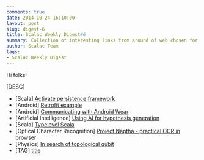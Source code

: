 ```yaml
---
comments: true
date: 2014-10-24 16:10:00
layout: post
slug: digest-6
title: Scalac Weekly Digest#6
summary: Collection of interesting links from around of web chosen for you by Scalac team
author: Scalac Team
tags:
- Scalac Weekly Digest
---
```


Hi folks! 

[DESC]

* \[Scala\] [Activate persistence framework](http://activate-framework.org/)
* \[Android\] [Retrofit example](http://inaka.net/blog/2014/10/10/android-retrofit-rest-client/)
* \[Android\] [Communicating with Android Wear](http://ptrprograms.blogspot.com/2014/10/a-guide-to-android-wear-message-api.html)
* \[Artificial Intelligence\] [Using AI for hypothesis generation](http://www.economist.com/news/science-and-technology/21621704-new-type-software-helps-researchers-decide-what-they-should-be-looking)
* \[Scala\] [Typelevel Scala](http://typelevel.org/blog/2014/09/02/typelevel-scala.html)
* \[Optical Character Recognition\] [Project Naptha - practical OCR in browser](http://projectnaptha.com/)
* \[Physics\] [In search of topological qubit](http://www.technologyreview.com/featuredstory/531606/microsofts-quantum-mechanics/)
* \[TAG\] [title](link)

